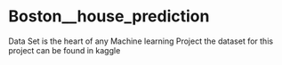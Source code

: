 # Boston__house_prediction
Data Set is the heart of any Machine learning Project
the dataset for this project can be found in kaggle 
